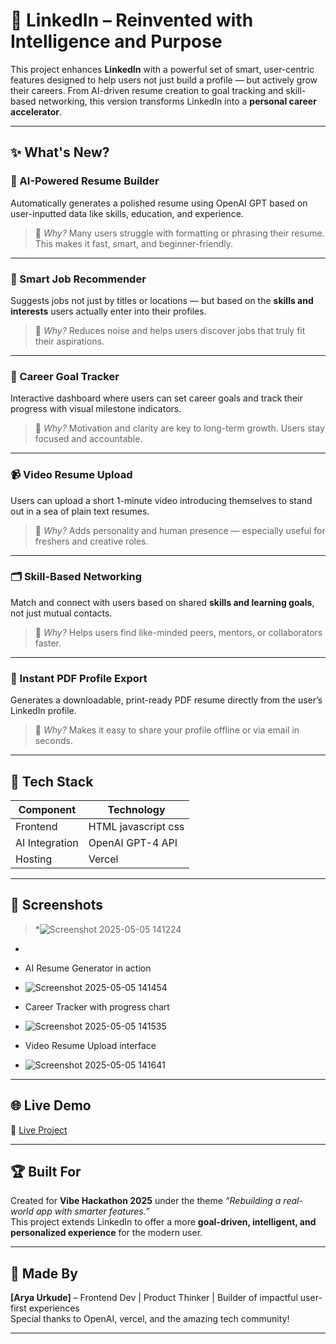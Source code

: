 # 🚀 LinkedIn – Reinvented with Intelligence and Purpose

This project enhances **LinkedIn** with a powerful set of smart, user-centric features designed to help users not just build a profile — but actively grow their careers. From AI-driven resume creation to goal tracking and skill-based networking, this version transforms LinkedIn into a **personal career accelerator**.

---

## ✨ What's New?

### 🤖 AI-Powered Resume Builder
Automatically generates a polished resume using OpenAI GPT based on user-inputted data like skills, education, and experience.

> 📌 *Why?* Many users struggle with formatting or phrasing their resume. This makes it fast, smart, and beginner-friendly.

---

### 🧠 Smart Job Recommender
Suggests jobs not just by titles or locations — but based on the **skills and interests** users actually enter into their profiles.

> 📌 *Why?* Reduces noise and helps users discover jobs that truly fit their aspirations.

---

### 🎯 Career Goal Tracker
Interactive dashboard where users can set career goals and track their progress with visual milestone indicators.

> 📌 *Why?* Motivation and clarity are key to long-term growth. Users stay focused and accountable.

---

### 📹 Video Resume Upload
Users can upload a short 1-minute video introducing themselves to stand out in a sea of plain text resumes.

> 📌 *Why?* Adds personality and human presence — especially useful for freshers and creative roles.

---

### 🗂️ Skill-Based Networking
Match and connect with users based on shared **skills and learning goals**, not just mutual contacts.

> 📌 *Why?* Helps users find like-minded peers, mentors, or collaborators faster.

---

### 📄 Instant PDF Profile Export
Generates a downloadable, print-ready PDF resume directly from the user’s LinkedIn profile.

> 📌 *Why?* Makes it easy to share your profile offline or via email in seconds.

---

## 🧰 Tech Stack

| Component       | Technology |
|----------------|------------|
| Frontend       | HTML javascript css |
| AI Integration | OpenAI GPT-4 API |
| Hosting        | Vercel |

---

## 📸 Screenshots

> *![Screenshot 2025-05-05 141224](https://github.com/user-attachments/assets/2601cea8-4995-4d50-87a4-68d7281a7a60)
*  
- AI Resume Generator in action
- ![Screenshot 2025-05-05 141454](https://github.com/user-attachments/assets/07f69015-14b0-405b-a012-d5b201a53ea8)
  
- Career Tracker with progress chart
- ![Screenshot 2025-05-05 141535](https://github.com/user-attachments/assets/3cae8c8f-9de1-43c2-b836-de58d98ef0a0)
  
- Video Resume Upload interface
- ![Screenshot 2025-05-05 141641](https://github.com/user-attachments/assets/14257796-3032-41fa-85cf-2fed4447be67)


---

## 🌐 Live Demo

🔗 [Live Project](https://linked-in-avce.vercel.app/)  


---

## 🏆 Built For

Created for **Vibe Hackathon 2025** under the theme *“Rebuilding a real-world app with smarter features.”*  
This project extends LinkedIn to offer a more **goal-driven, intelligent, and personalized experience** for the modern user.

---

## 🙌 Made By

**[Arya Urkude]** – Frontend Dev | Product Thinker | Builder of impactful user-first experiences  
Special thanks to OpenAI, vercel, and the amazing tech community!

---

